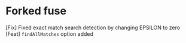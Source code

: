 # Forked fuse
[Fix] Fixed exact match search detection by changing EPSILON to zero
[Feat] `findAllMatches` option added
